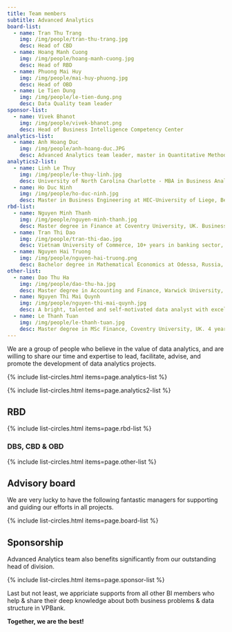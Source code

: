 ```yaml
---
title: Team members
subtitle: Advanced Analytics
board-list:
  - name: Tran Thu Trang
    img: /img/people/tran-thu-trang.jpg
    desc: Head of CBD
  - name: Hoang Manh Cuong
    img: /img/people/hoang-manh-cuong.jpg
    desc: Head of RBD 
  - name: Phuong Mai Huy
    img: /img/people/mai-huy-phuong.jpg
    desc: Head of OBD 
  - name: Le Tien Dung
    img: /img/people/le-tien-dung.png
    desc: Data Quality team leader
sponsor-list:
  - name: Vivek Bhanot
    img: /img/people/vivek-bhanot.png
    desc: Head of Business Intelligence Competency Center
analytics-list:
  - name: Anh Hoang Duc
    img: /img/people/anh-hoang-duc.JPG
    desc: Advanced Analytics team leader, master in Quantitative Methods in Economics in Warsaw School of Business, Poland. Instructor of RStudio, DataCamp in Vietnam, experienced in Digital Analytics, Mobile Analytics & various fields of Business Analytics, joined VPBank in Jun, 2016
analytics2-list:
  - name: Linh Le Thuy
    img: /img/people/le-thuy-linh.jpg
    desc: University of North Carolina Charlotte - MBA in Business Analytics. Professional experience in China, US and Vietnam in analyzing data in various domains of banking, education, NGOs, retail and automotive technology, Senior Data Analyst at VPBank Oct,2016
  - name: Ho Duc Ninh
    img: /img/people/ho-duc-ninh.jpg
    desc: Master in Business Engineering at HEC-University of Liege, Belgium with strong background of programming & mathematics, experienced in banking sector with very good logical thinking, business sense & data-orientation problem soving, joined VPBank in Dec, 2016.
rbd-list:
  - name: Nguyen Minh Thanh
    img: /img/people/nguyen-minh-thanh.jpg
    desc: Master degree in Finance at Coventry University, UK. Business analyst at RBD - VPBank since July, 2016, good sense of BA, BI and building customer relationships
  - name: Tran Thi Dao
    img: /img/people/tran-thi-dao.jpg
    desc: Vietnam University of Commerce, 10+ years in banking sector, great bank product sense and extremely efficient in deep analyzing in finance and business. 
  - name: Nguyen Hai Truong
    img: /img/people/nguyen-hai-truong.png
    desc: Bachelor degree in Mathematical Economics at Odessa, Russia, experienced in banking sector with a good base of logical thinking and business sense.
other-list:
  - name: Dao Thu Ha
    img: /img/people/dao-thu-ha.jpg
    desc: Master degree in Accounting and Finance, Warwick University, UK, experienced in Business Intelligence in ecommerce industry for more than 2 years, senior Business Analyst in VPBank since Sep, 2016.
  - name: Nguyen Thi Mai Quynh
    img: /img/people/nguyen-thi-mai-quynh.jpg
    desc: A bright, talented and self-motivated data analyst with excellent organizational skills, having good eyes for detail & business sense, holding bachelor degree in Finance & Banking at NEU, joined VPBank since 2012
  - name: Le Thanh Tuan
    img: /img/people/le-thanh-tuan.jpg
    desc: Master degree in MSc Finance, Coventry University, UK. 4 years working experience in civil engineering, business analyst in CBD since Feb, 2016
---
```



We are a group of people who believe in the value of data analytics, and are willing to share our time and expertise to lead, facilitate, advise, 
and promote the development of data analytics projects.


{% include list-circles.html items=page.analytics-list %}

{% include list-circles.html items=page.analytics2-list %}

## RBD

{% include list-circles.html items=page.rbd-list %}

### DBS, CBD & OBD

{% include list-circles.html items=page.other-list %}


## Advisory board

We are very lucky to have the following fantastic managers for supporting and guiding our efforts in all projects.

{% include list-circles.html items=page.board-list %}


## Sponsorship

Advanced Analytics team also benefits significantly from our outstanding head of division.

{% include list-circles.html items=page.sponsor-list %}


Last but not least, we appriciate supports from all other BI members who help & share their deep knowledge about both business problems & data structure in VPBank.

**Together, we are the best!**
 



